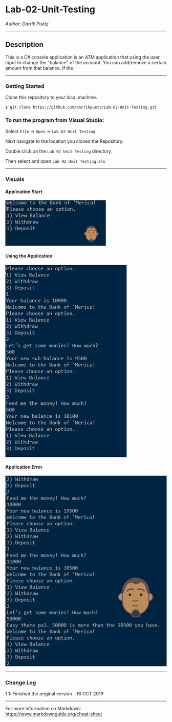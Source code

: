 # Lab-02-Unit-Testing


*Author: Darrik Puetz*

----

## Description

This is a C# console application is an ATM application that using the user input to change the "balance" of the account. You can add/remove a certain amount from that balance. If the 

---

### Getting Started
Clone this repository to your local machine.

```
$ git clone https://github.com/darrikpuetz/Lab-02-Unit-Testing.git
```

### To run the program from Visual Studio:
Select ```File``` -> ```Open``` -> ```Lab 02 Unit Testing```

Next navigate to the location you cloned the Repository.

Double click on the ```Lab 02 Unit Testing``` directory.

Then select and open ```Lab 02 Unit Testing.sln```

---


### Visuals

#### Application Start
![Image 1](https://github.com/darrikpuetz/Lab-02-Unit-Testing/blob/lab2/Screenshots/Welcome%20Screen.PNG?raw=true)
#### Using the Application
![Image 1](https://github.com/darrikpuetz/Lab-02-Unit-Testing/blob/lab2/Screenshots/Using.PNG)
#### Application Error
![Image 1](https://github.com/darrikpuetz/Lab-02-Unit-Testing/blob/lab2/Screenshots/Error.PNG)

---

### Change Log
1.1: Finished the original version - 16 OCT 2019  


------------------------------
For more information on Markdown: https://www.markdownguide.org/cheat-sheet
